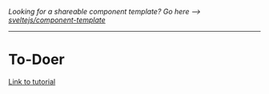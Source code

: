 *Looking for a shareable component template? Go here --> [sveltejs/component-template](https://github.com/sveltejs/component-template)*

---

# To-Doer

[Link to tutorial](https://developer.mozilla.org/en-US/docs/Learn/Tools_and_testing/Client-side_JavaScript_frameworks/Svelte_getting_started)

